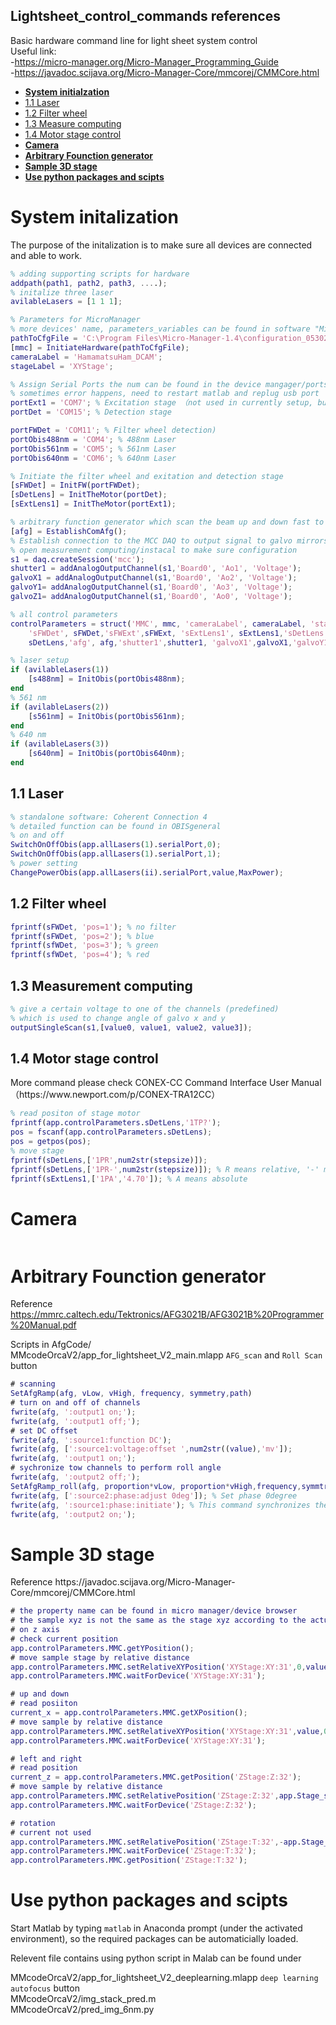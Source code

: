 ## Lightsheet_control_commands references
Basic hardware command line for light sheet system control   
Useful link:  
-https://micro-manager.org/Micro-Manager_Programming_Guide  
-https://javadoc.scijava.org/Micro-Manager-Core/mmcorej/CMMCore.html
* [**System initialzation**](#1)
 * [1.1 Laser](#1.1)
 * [1.2 Filter wheel](#1.2)
 * [1.3 Measure computing](#1.3)
 * [1.4 Motor stage control](#1.4)
* [**Camera**](#2)
* [**Arbitrary Founction generator**](#3)
* [**Sample 3D stage**](#4)
* [**Use python packages and scipts**](#5)

  
<h1 id='1'>System initalization</h1>  
The purpose of the initalization is to make sure all devices are connected and able to work.

```Matlab
% adding supporting scripts for hardware
addpath(path1, path2, path3, ....);
% initalize three laser
avilableLasers = [1 1 1];

% Parameters for MicroManager
% more devices' name, parameters_variables can be found in software "Micro-Manager-1.4" under tools/device property browser
pathToCfgFile = 'C:\Program Files\Micro-Manager-1.4\configuration_05302019.cfg';
[mmc] = InitiateHardware(pathToCfgFile); 
cameraLabel = 'HamamatsuHam_DCAM';
stageLabel = 'XYStage';

% Assign Serial Ports the num can be found in the device mangager/ports
% sometimes error happens, need to restart matlab and replug usb port
portExt1 = 'COM7'; % Excitation stage （not used in currently setup, but can be added in need）
portDet = 'COM15'; % Detection stage

portFWDet = 'COM11'; % Filter wheel detection)
portObis488nm = 'COM4'; % 488nm Laser
portObis561nm = 'COM5'; % 561nm Laser
portObis640nm = 'COM6'; % 640nm Laser

% Initiate the filter wheel and exitation and detection stage
[sFWDet] = InitFW(portFWDet);
[sDetLens] = InitTheMotor(portDet); 
[sExtLens1] = InitTheMotor(portExt1);

% arbitrary function generator which scan the beam up and down fast to form light-sheet and also rotate light-sheet
[afg] = EstablishComAfg();
% Establish connection to the MCC DAQ to output signal to galvo mirrors (make sure channels are correct)
% open measurement computing/instacal to make sure configuration
s1 = daq.createSession('mcc');
shutter1 = addAnalogOutputChannel(s1,'Board0', 'Ao1', 'Voltage');
galvoX1 = addAnalogOutputChannel(s1,'Board0', 'Ao2', 'Voltage');
galvoY1= addAnalogOutputChannel(s1,'Board0', 'Ao3', 'Voltage');
galvoZ1= addAnalogOutputChannel(s1,'Board0', 'Ao0', 'Voltage');

% all control parameters
controlParameters = struct('MMC', mmc, 'cameraLabel', cameraLabel, 'stageLabel', stageLabel, ...
    'sFWDet', sFWDet,'sFWExt',sFWExt, 'sExtLens1', sExtLens1,'sDetLens',...
    sDetLens,'afg', afg,'shutter1',shutter1, 'galvoX1',galvoX1,'galvoY1',galvoY1,'s1',s1);

% laser setup
if (avilableLasers(1))
    [s488nm] = InitObis(portObis488nm);    
end
% 561 nm 
if (avilableLasers(2))
    [s561nm] = InitObis(portObis561nm);    
end
% 640 nm
if (avilableLasers(3))
    [s640nm] = InitObis(portObis640nm);    
end
```

<h2 id='1.1'>1.1 Laser</h2>

```Matlab
% standalone software: Coherent Connection 4 
% detailed function can be found in OBISgeneral
% on and off
SwitchOnOffObis(app.allLasers(1).serialPort,0);
SwitchOnOffObis(app.allLasers(1).serialPort,1);
% power setting
ChangePowerObis(app.allLasers(ii).serialPort,value,MaxPower);
```
<h2 id='1.2'>1.2 Filter wheel</h2>

```Matlab
fprintf(sFWDet, 'pos=1'); % no filter
fprintf(sFWDet, 'pos=2'); % blue
fprintf(sfWDet, 'pos=3'); % green
fprintf(sfWDet, 'pos=4'); % red
```
<h2 id='1.3'>1.3 Measurement computing</h2>

```Matlab
% give a certain voltage to one of the channels (predefined)
% which is used to change angle of galvo x and y
outputSingleScan(s1,[value0, value1, value2, value3]);
```
<h2 id='1.4'>1.4 Motor stage control</h2>  
More command please check CONEX-CC Command Interface User Manual （https://www.newport.com/p/CONEX-TRA12CC）

```Matlab
% read positon of stage motor
fprintf(app.controlParameters.sDetLens,'1TP?');
pos = fscanf(app.controlParameters.sDetLens);
pos = getpos(pos);
% move stage
fprintf(sDetLens,['1PR',num2str(stepsize)]);
fprintf(sDetLens,['1PR-',num2str(stepsize)]); % R means relative, '-' means another direction
fprintf(sExtLens1,['1PA','4.70']); % A means absolute
```
<h1 id='2'> Camera</h1>  

```Matlab

```

<h1 id='3'>Arbitrary Founction generator</h1>  

Reference https://mmrc.caltech.edu/Tektronics/AFG3021B/AFG3021B%20Programmer%20Manual.pdf 

Scripts in AfgCode/  
MMcodeOrcaV2/app_for_lightsheet_V2_main.mlapp `AFG_scan` and `Roll Scan` button  

```Matlab
# scanning
SetAfgRamp(afg, vLow, vHigh, frequency, symmetry,path)
# turn on and off of channels
fwrite(afg, ':output1 on;');
fwrite(afg, ':output1 off;');
# set DC offset
fwrite(afg, ':source1:function DC');
fwrite(afg, [':source1:voltage:offset ',num2str((value),'mv']);
fwrite(afg, ':output1 on;');
# sychronize tow channels to perform roll angle
fwrite(afg, ':output2 off;');
SetAfgRamp_roll(afg, proportion*vLow, proportion*vHigh,frequency,symmtry,path);
fwrite(afg, [':source2:phase:adjust 0deg']); % Set phase 0degree
fwrite(afg, ':source1:phase:initiate'); % This command synchronizes the phase of CH 1 and CH 2 output waveforms
fwrite(afg, ':output2 on;');
```

<h1 id='4'>Sample 3D stage</h1>  
Reference https://javadoc.scijava.org/Micro-Manager-Core/mmcorej/CMMCore.html  

```Matlab
# the property name can be found in micro manager/device browser
# the sample xyz is not the same as the stage xyz according to the actual placement we make in the system
# on z axis
# check current position 
app.controlParameters.MMC.getYPosition();
# move sample stage by relative distance
app.controlParameters.MMC.setRelativeXYPosition('XYStage:XY:31',0,value);
app.controlParameters.MMC.waitForDevice('XYStage:XY:31');

# up and down
# read posiiton
current_x = app.controlParameters.MMC.getXPosition();
# move sample by relative distance
app.controlParameters.MMC.setRelativeXYPosition('XYStage:XY:31',value,0);
app.controlParameters.MMC.waitForDevice('XYStage:XY:31');

# left and right
# read position
current_z = app.controlParameters.MMC.getPosition('ZStage:Z:32');
# move sample by relative distance
app.controlParameters.MMC.setRelativePosition('ZStage:Z:32',app.Stage_step_Z);
app.controlParameters.MMC.waitForDevice('ZStage:Z:32');

# rotation
# current not used
app.controlParameters.MMC.setRelativePosition('ZStage:T:32',-app.Stage_step_T);
app.controlParameters.MMC.waitForDevice('ZStage:T:32');
app.controlParameters.MMC.getPosition('ZStage:T:32');

```


<h1 id='5'>Use python packages and scipts</h1>  

Start Matlab by typing `matlab` in Anaconda prompt (under the activated environment), so the required packages can be automaticially loaded.  

Relevent file contains using python script in Malab can be found under  

MMcodeOrcaV2/app_for_lightsheet_V2_deeplearning.mlapp `deep learning autofocus` button  
MMcodeOrcaV2/img_stack_pred.m  
MMcodeOrcaV2/pred_img_6nm.py  



